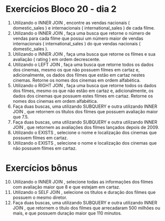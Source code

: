 # Exercícios Bloco 20 - dia 2

1. Utilizando o INNER JOIN , encontre as vendas nacionais ( domestic_sales ) e internacionais ( international_sales ) de cada filme.
2. Utilizando o INNER JOIN , faça uma busca que retorne o número de vendas para cada filme que possui um número maior de vendas internacionais ( international_sales ) do que vendas nacionais ( domestic_sales ).
3. Utilizando o INNER JOIN , faça uma busca que retorne os filmes e sua avaliação ( rating ) em ordem decrescente.
4. Utilizando o LEFT JOIN , faça uma busca que retorne todos os dados dos cinemas, mesmo os que não possuem filmes em cartaz e, adicionalmente, os dados dos filmes que estão em cartaz nestes cinemas. Retorne os nomes dos cinemas em ordem alfabética.
5. Utilizando o RIGHT JOIN , faça uma busca que retorne todos os dados dos filmes, mesmo os que não estão em cartaz e, adicionalmente, os dados dos cinemas que possuem estes filmes em cartaz. Retorne os nomes dos cinemas em ordem alfabética.
6. Faça duas buscas, uma utilizando SUBQUERY e outra utilizando INNER JOIN , que retornem os títulos dos filmes que possuem avaliação maior que 7.5.
7. Faça duas buscas, uma utilizando SUBQUERY e outra utilizando INNER JOIN , que retornem as avaliações dos filmes lançados depois de 2009.
8. Utilizando o EXISTS , selecione o nome e localização dos cinemas que possuem filmes em cartaz.
9. Utilizando o EXISTS , selecione o nome e localização dos cinemas que não possuem filmes em cartaz.

# Exercícios bônus

10. Utilizando o INNER JOIN , selecione todas as informações dos filmes com avaliação maior que 8 e que estejam em cartaz.
11. Utilizando o SELF JOIN , selecione os títulos e duração dos filmes que possuem o mesmo diretor.
12. Faça duas buscas, uma utilizando SUBQUERY e outra utilizando INNER JOIN , que retornem o título dos filmes que arrecadaram 500 milhões ou mais, e que possuem duração maior que 110 minutos.